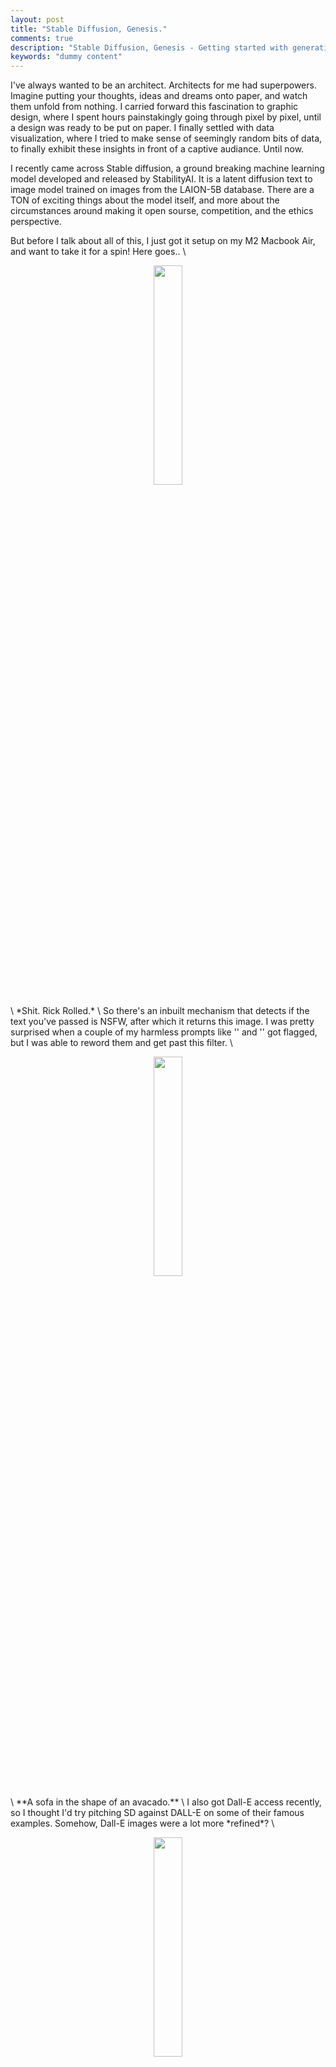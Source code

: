 ```yaml
---
layout: post
title: "Stable Diffusion, Genesis."
comments: true
description: "Stable Diffusion, Genesis - Getting started with generative art"
keywords: "dummy content"
---
```


I've always wanted to be an architect. Architects for me had superpowers. Imagine putting your thoughts, ideas and dreams onto paper, and watch them unfold from nothing. I carried forward this fascination to graphic design, where I spent hours painstakingly going through pixel by pixel, until a design was ready to be put on paper. I finally settled with data visualization, where I tried to make sense of seemingly random bits of data, to finally exhibit these insights in front of a captive audiance. Until now. 

I recently came across Stable diffusion, a ground breaking machine learning model developed and released by StabilityAI. It is a latent diffusion text to image model trained on images from the LAION-5B database. There are a TON of exciting things about the model itself, and more about the circumstances around making it open sourse, competition, and the ethics perspective. 

But before I talk about all of this, I just got it setup on my M2 Macbook Air, and want to take it for a spin! Here goes.. \

<p align="center">
<img src="https://raw.githubusercontent.com/sakshamio/thinkspace/gh-pages/assets/images/grid-0000.png" width="30%" height="30%" /> </p> \
*Shit. Rick Rolled.* \
So there's an inbuilt mechanism that detects if the text you've passed is NSFW, after which it returns this image. I was pretty surprised when a couple of my harmless prompts like '' and '' got flagged, but I was able to reword them and get past this filter. \
<p align="center">
<img src="https://raw.githubusercontent.com/sakshamio/thinkspace/gh-pages/assets/images/grid-0003.png" width="30%" height="30%" /> </p> \
**A sofa in the shape of an avacado.** \
 I also got Dall-E access recently, so I thought I'd try pitching SD against DALL-E on some of their famous examples. Somehow, Dall-E images were a lot more *refined*? \
<p align="center"> <img src="https://raw.githubusercontent.com/sakshamio/thinkspace/gh-pages/assets/images/grid-0005.png" width="30%" height="30%" /> </p> \
**A fox drinking coffee in a cafe.** \
<p align="center">
<img src="https://raw.githubusercontent.com/sakshamio/thinkspace/gh-pages/assets/images/grid-0006.png" width="30%" height="30%" /> </p> \
**Samurai hamster with a sword fighting in front of a castle.** \
<p align="center">
<img src="https://raw.githubusercontent.com/sakshamio/thinkspace/gh-pages/assets/images/grid-0007.png" width="30%" height="30%" /> </p> \
**Neon lights on a robot face.** \
 <p align="center">
 <img src="https://raw.githubusercontent.com/sakshamio/thinkspace/gh-pages/assets/images/grid-0010.png" width="30%" height="30%" /> </p> \
**Spongebob fighting godzilla.** \
<p align="center">
<img src="https://raw.githubusercontent.com/sakshamio/thinkspace/gh-pages/assets/images/grid-0015.png" width="30%" height="30%" /> </p> \
*8Ray Bradbury.** \
<p align="center">
<img src="https://raw.githubusercontent.com/sakshamio/thinkspace/gh-pages/assets/images/grid-0016.png" width="30%" height="30%" /> </p> \
**Farenheit 451.**

